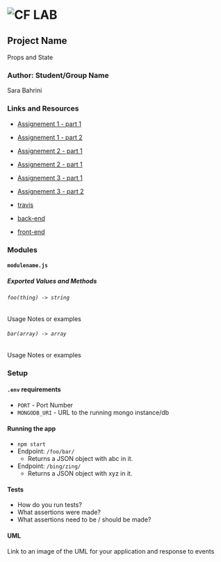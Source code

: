 ![CF](http://i.imgur.com/7v5ASc8.png) LAB
=================================================

## Project Name
Props and State

### Author: Student/Group Name
Sara Bahrini

### Links and Resources
* [Assignement 1 - part 1](https://codesandbox.io/s/0xv68w91w0)
* [Assignement 1 - part 2](https://codesandbox.io/s/vy7z0lx4z3)
* [Assignement 2 - part 1](https://codesandbox.io/s/ol6qr1qpq)
* [Assignement 2 - part 1]()
* [Assignement 3 - part 1]()
* [Assignement 3 - part 2]()

* [travis](http://xyz.com)
* [back-end](http://xyz.com)
* [front-end](http://xyz.com)

### Modules
#### `modulename.js`
##### Exported Values and Methods

###### `foo(thing) -> string`
Usage Notes or examples

###### `bar(array) -> array`
Usage Notes or examples

### Setup
#### `.env` requirements
* `PORT` - Port Number
* `MONGODB_URI` - URL to the running mongo instance/db

#### Running the app
* `npm start`
* Endpoint: `/foo/bar/`
  * Returns a JSON object with abc in it.
* Endpoint: `/bing/zing/`
  * Returns a JSON object with xyz in it.

#### Tests
* How do you run tests?
* What assertions were made?
* What assertions need to be / should be made?

#### UML
Link to an image of the UML for your application and response to events
